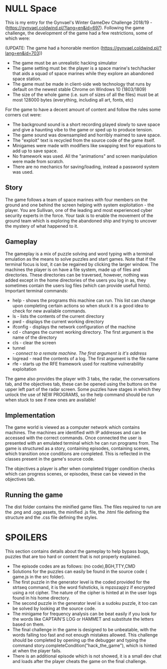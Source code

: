 # NULL Space
This is my entry for the Gynvael's Winter GameDev Challenge 2018/19 - (https://gynvael.coldwind.pl/?lang=en&id=697). Following the game challenge, the development of the game had a few restrictions, some of which were:

(UPDATE: The game had a honorable mention (https://gynvael.coldwind.pl/?lang=en&id=703))

- The game must be an unrealistic hacking simulator
- The game setting must be: the player is a space marine's tech/hacker that aids a squad of space marines while they explore an abandoned space station.
- The game must be made in client-side web technology that runs by default on the newest stable Chrome on Windows 10 (1803/1809)
- The size of the whole game (i.e. sum of sizes of all the files) must be at most 128000 bytes (everything, including all art, fonts, etc)

For the game to have a decent amount of content and follow the rules some corners cut were:

- The background sound is a short recording played slowly to save space and give a haunting vibe to the game or sped up to produce tension.
- The game sound was downsampled and horribly maimed to save space.
- The "exploit" text is recycled from the source code of the game itself.
- Minigames were made with modifiers like swapping text for equations to add up to save space.
- No framework was used. All the "animations" and screen manipulation were made from scratch.
- There are no mechanics for saving/loading, instead a password system was used.

## Story

The game follows a team of space marines with four members on the ground and one behind the screen helping with system exploitation - the player. You are Sullivan, one of the leading and most experienced cyber security experts in the force. Your task is to enable the movement of the ground team which is exploring the abandoned ship and trying to uncover the mystery of what happened to it. 

## Gameplay

The gameplay is a mix of puzzle solving and word typing with a terminal emulation as the means to solve puzzles and start games. Note that if the terminal focus is lost, it can be regained by clicking the larger window. The machines the player is on have a file system, made up of files and directories. These directories can be traversed, however, nothing was added except in the home directories of the users you log in as, they sometimes contain the users log files (which can provide usefull hints). Important terminal commands:

- help - shows the programs this machine can run. This list can change upon completing certain actions so when stuck it is a good idea to check for new available commands.
- ls - lists the contents of the current directory
- pwd - displays the current working directory
- ifconfig - displays the network configuration of the machine
- cd <directoryname> - changes the current working directory. The first argument is the name of the directory
- cls - clear the screen
- tunnel <address> - connect to a remote machine. The first argument is it's address
- logread <filename> - read the contents of a log. The first argument is the file name
- rfe - starts up the RFE framework used for realtime vulnerability exploitation

The game also provides the player with 3 tabs, the radar, the conversations tab, and the objectives tab, these can be opened using the buttons on the upper left part of the radar screen. Some puzzles have stages in which they unlock the use of NEW PROGRAMS, so the help command should be run when stuck to see if new ones are available!

## Implementation

The game world is viewed as a computer network which contains machines. The machines are identified with IP addresses and can be accessed with the correct commands. Once connected the user is presented with an emulated terminal which he can run programs from. The game is structured as a story, containing episodes, containing scenes, which transition once conditions are completed. This is reflected in the classes present in the game's source code. 

The objectives a player is after when completed trigger condition checks which can progress scenes, or episodes, these can be viewed in the objectives tab.

## Running the game

The dist folder contains the minified game files. The files required to run are the .png and .ogg assets, the minified .js file, the .html file defining the structure and the .css file defining the styles.

# SPOILERS

This section contains details about the gameplay to help bypass bugs, puzzles that are too hard or content that is not properly explained.

- The episode codes are as follows: (no code),BGH,TTY,CMD
- Solutions for the puzzles can easily be found in the source code ( game.js in the src folder).
- The first puzzle in the generator level is the coded provided for the strtseq command, it is the word fishsticks, is mpzozapjrz if encrypted using a rot cipher. The nature of the cipher is hinted at in the user logs found in his home directory.
- The second puzzle in the generator level is a sudoku puzzle, it too can be solved by looking at the source code.
- The minigame for frequency analysis can be beat easily if you look for the words like CAPTAIN'S LOG or HAMMET and substitute the letters based on them.
- The final challenge in the game is designed to be unbeatable, with the words falling too fast and not enough mistakes allowed. This challenge should be completed by opening up the debugger and typing the command story.completeCondition("hack_the_game"), which is hinted at when the player fails.
- There is an additional episode which is not showed, it is a small dev chat and loads after the player cheats the game on the final challenge.

